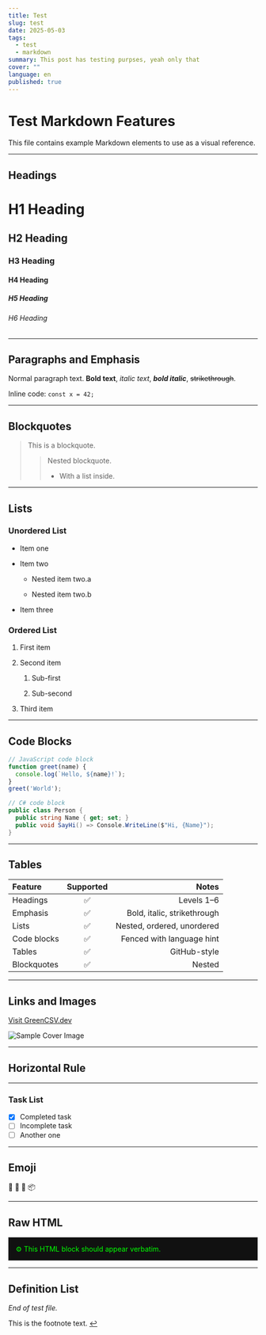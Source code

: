 ```yaml
---
title: Test
slug: test
date: 2025-05-03
tags:
  - test
  - markdown
summary: This post has testing purpses, yeah only that
cover: ""
language: en
published: true
---
```


# Test Markdown Features

This file contains example Markdown elements to use as a visual reference.

---

## Headings

# H1 Heading

## H2 Heading

### H3 Heading

#### H4 Heading

##### H5 Heading

###### H6 Heading

---

## Paragraphs and Emphasis

Normal paragraph text. **Bold text**, _italic text_, **_bold italic_**, ~~strikethrough~~.

Inline code: `const x = 42;`

---

## Blockquotes

> This is a blockquote.
> 
> > Nested blockquote.
> > 
> > - With a list inside.
> >     

---

## Lists

### Unordered List

- Item one
    
- Item two
    
    - Nested item two.a
        
    - Nested item two.b
        
- Item three
    

### Ordered List

1. First item
    
2. Second item
    
    1. Sub-first
        
    2. Sub-second
        
3. Third item
    

---

## Code Blocks

```js
// JavaScript code block
function greet(name) {
  console.log(`Hello, ${name}!`);
}
greet('World');
```

```csharp
// C# code block
public class Person {
  public string Name { get; set; }
  public void SayHi() => Console.WriteLine($"Hi, {Name}");
}
```

---
## Tables

|Feature|Supported|Notes|
|:---|:---:|---:|
|Headings|✅|Levels 1–6|
|Emphasis|✅|Bold, italic, strikethrough|
|Lists|✅|Nested, ordered, unordered|
|Code blocks|✅|Fenced with language hint|
|Tables|✅|GitHub-style|
|Blockquotes|✅|Nested|

---

## Links and Images

[Visit GreenCSV.dev](https://greencsv.dev/)

![Sample Cover Image](https://via.placeholder.com/800x200 "Cover Image Placeholder")

---

## Horizontal Rule

---

### Task List

- [x] Completed task  
- [ ] Incomplete task  
- [ ] Another one

---

## Emoji

🎉 🚀 🐛 📦

---
## Raw HTML

<div style="padding:1em; border:1px solid #333; background:#111; color:#0f0;"> ⚙️ This HTML block should appear verbatim. </div>

---

## Definition List

_End of test file._

This is the footnote text. [↩](#user-content-fnref-1)